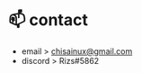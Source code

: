 # 📫 contact 
- email > chisainux@gmail.com 
- discord > Rizs#5862
<!---
RINZC/RINZC is a ✨ special ✨ repository because its `README.md` (this file) appears on your GitHub profile.
You can click the Preview link to take a look at your changes.
--->
